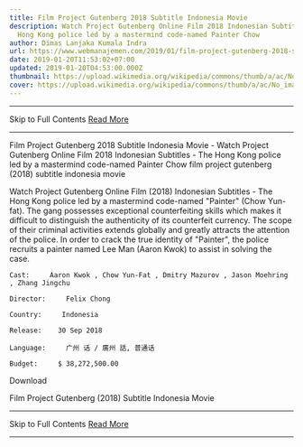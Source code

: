 ```yaml
---
title: Film Project Gutenberg 2018 Subtitle Indonesia Movie
description: Watch Project Gutenberg Online Film 2018 Indonesian Subtitles - The
  Hong Kong police led by a mastermind code-named Painter Chow
author: Dimas Lanjaka Kumala Indra
url: https://www.webmanajemen.com/2019/01/film-project-gutenberg-2018-subtitle.html
date: 2019-01-20T11:53:02+07:00
updated: 2019-01-20T04:53:00.000Z
thumbnail: https://upload.wikimedia.org/wikipedia/commons/thumb/a/ac/No_image_available.svg/2048px-No_image_available.svg.png
cover: https://upload.wikimedia.org/wikipedia/commons/thumb/a/ac/No_image_available.svg/2048px-No_image_available.svg.png
---
```


<hr/> Skip to Full Contents <a href="https://www.webmanajemen.com/2019/01/film-project-gutenberg-2018-subtitle.html" rel="follow" class="button" id="read-more">Read More</a> <hr/> Film Project Gutenberg 2018 Subtitle Indonesia Movie - Watch Project Gutenberg Online Film 2018 Indonesian Subtitles - The Hong Kong police led by a mastermind code-named Painter Chow film project gutenberg (2018) subtitle indonesia  movie
  
  
  
  Watch Project Gutenberg Online Film (2018) Indonesian Subtitles - The Hong Kong police led by a mastermind code-named "Painter" (Chow Yun-fat).  The gang possesses exceptional counterfeiting skills which makes it difficult to distinguish the authenticity of its counterfeit currency.  The scope of their criminal activities extends globally and greatly attracts the attention of the police.  In order to crack the true identity of "Painter", the police recruits a painter named Lee Man (Aaron Kwok) to assist in solving the case. 
  
  
    Cast:     Aaron Kwok , Chow Yun-Fat , Dmitry Mazurov , Jason Moehring , Zhang Jingchu   
  
    Director:     Felix Chong   
  
    Country:     Indonesia   
  
    Release:    30 Sep 2018   
  
    Language:     广州 话 / 廣州 話, 普通话   
  
    Budget:     $ 38,272,500.00   
  
  
  

   Download 

  


  
  
  Film Project Gutenberg (2018) Subtitle Indonesia Movie <hr/> Skip to Full Contents <a href="https://www.webmanajemen.com/2019/01/film-project-gutenberg-2018-subtitle.html" rel="follow" class="button" id="read-more">Read More</a> <hr/>